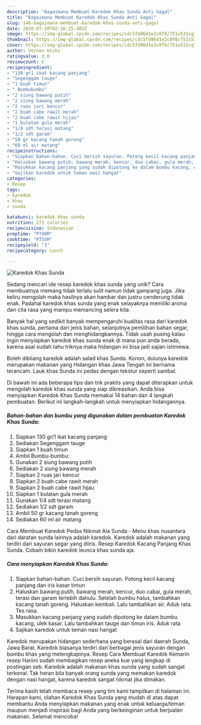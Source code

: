 ```yaml
---
description: "Bagaimana Membuat Karedok Khas Sunda Anti Gagal"
title: "Bagaimana Membuat Karedok Khas Sunda Anti Gagal"
slug: 146-bagaimana-membuat-karedok-khas-sunda-anti-gagal
date: 2020-07-20T02:16:25.482Z
image: https://img-global.cpcdn.com/recipes/cdc5fd96d1e2c0f0/751x532cq70/karedok-khas-sunda-foto-resep-utama.jpg
thumbnail: https://img-global.cpcdn.com/recipes/cdc5fd96d1e2c0f0/751x532cq70/karedok-khas-sunda-foto-resep-utama.jpg
cover: https://img-global.cpcdn.com/recipes/cdc5fd96d1e2c0f0/751x532cq70/karedok-khas-sunda-foto-resep-utama.jpg
author: Vernon Hicks
ratingvalue: 3.6
reviewcount: 6
recipeingredient:
- "130 gr1 ikat kacang panjang"
- "Segenggam tauge"
- "1 buah timun"
- " Bumbubumbu"
- "2 siung bawang putih"
- "2 siung bawang merah"
- "2 ruas jari kencur"
- "2 buah cabe rawit merah"
- "2 buah cabe rawit hijau"
- "1 bulatan gula merah"
- "1/4 sdt terasi matang"
- "1/2 sdt garam"
- "50 gr kacang tanah goreng"
- "60 ml air matang"
recipeinstructions:
- "Siapkan bahan-bahan. Cuci bersih sayuran. Potong kecil kacang panjang dan iris kasar timun"
- "Haluskan bawang putih, bawang merah, kencur, duo cabai, gula merah, terasi dan garam terlebih dahulu. Setelah bumbu halus, tambahkan kacang tanah goreng. Haluskan kembali. Lalu tambahkan air. Aduk rata. Tes rasa."
- "Masukkan kacang panjang yang sudah dipotong ke dalam bumbu kacang, ulek kasar. Lalu tambahkan tauge dan timun iris. Aduk rata"
- "Sajikan karedok untuk teman nasi hangat"
categories:
- Resep
tags:
- karedok
- khas
- sunda

katakunci: karedok khas sunda 
nutrition: 273 calories
recipecuisine: Indonesian
preptime: "PT40M"
cooktime: "PT55M"
recipeyield: "3"
recipecategory: Lunch

---
```



![Karedok Khas Sunda](https://img-global.cpcdn.com/recipes/cdc5fd96d1e2c0f0/751x532cq70/karedok-khas-sunda-foto-resep-utama.jpg)

Sedang mencari ide resep karedok khas sunda yang unik? Cara membuatnya memang tidak terlalu sulit namun tidak gampang juga. Jika keliru mengolah maka hasilnya akan hambar dan justru cenderung tidak enak. Padahal karedok khas sunda yang enak selayaknya memiliki aroma dan cita rasa yang mampu memancing selera kita.

Banyak hal yang sedikit banyak mempengaruhi kualitas rasa dari karedok khas sunda, pertama dari jenis bahan, selanjutnya pemilihan bahan segar, hingga cara mengolah dan menghidangkannya. Tidak usah pusing kalau ingin menyiapkan karedok khas sunda enak di mana pun anda berada, karena asal sudah tahu triknya maka hidangan ini bisa jadi sajian istimewa.

Boleh dibilang karedok adalah salad khas Sunda. Konon, dulunya karedok merupakan makanan yang Hidangan khas Jawa Tengah ini bernama terancam. Lauk khas Sunda ini pedas dengan tekstur seperti sambal.


Di bawah ini ada beberapa tips dan trik praktis yang dapat diterapkan untuk mengolah karedok khas sunda yang siap dikreasikan. Anda bisa menyiapkan Karedok Khas Sunda memakai 14 bahan dan 4 langkah pembuatan. Berikut ini langkah-langkah untuk menyiapkan hidangannya.

<!--inarticleads1-->

##### Bahan-bahan dan bumbu yang digunakan dalam pembuatan Karedok Khas Sunda:

1. Siapkan 130 gr/1 ikat kacang panjang
1. Sediakan Segenggam tauge
1. Siapkan 1 buah timun
1. Ambil  Bumbu-bumbu:
1. Gunakan 2 siung bawang putih
1. Sediakan 2 siung bawang merah
1. Siapkan 2 ruas jari kencur
1. Siapkan 2 buah cabe rawit merah
1. Siapkan 2 buah cabe rawit hijau
1. Siapkan 1 bulatan gula merah
1. Gunakan 1/4 sdt terasi matang
1. Sediakan 1/2 sdt garam
1. Ambil 50 gr kacang tanah goreng
1. Sediakan 60 ml air matang


Cara Membuat Karedok Pedas Nikmat Ala Sunda - Menu khas nusantara dari daratan sunda lainnya adalah karedok. Karedok adalah makanan yang terdiri dari sayuran segar yang diiris. Resep Karedok Kacang Panjang Khas Sunda. Cobain bikin karedok leunca khas sunda aja. 

<!--inarticleads2-->

##### Cara menyiapkan Karedok Khas Sunda:

1. Siapkan bahan-bahan. Cuci bersih sayuran. Potong kecil kacang panjang dan iris kasar timun
1. Haluskan bawang putih, bawang merah, kencur, duo cabai, gula merah, terasi dan garam terlebih dahulu. Setelah bumbu halus, tambahkan kacang tanah goreng. Haluskan kembali. Lalu tambahkan air. Aduk rata. Tes rasa.
1. Masukkan kacang panjang yang sudah dipotong ke dalam bumbu kacang, ulek kasar. Lalu tambahkan tauge dan timun iris. Aduk rata
1. Sajikan karedok untuk teman nasi hangat


Karedok merupakan hidangan sederhana yang berasal dari daerah Sunda, Jawa Barat. Karedok biasanya terdiri dari berbagai jenis sayuran dengan bumbu khas yang melengkapinya. Resep Cara Membuat Karedok Kemarin resep Hariini sudah membagikan resep aneka kue yang lengkap di postingan seb. Karedok adalah makanan khas sunda yang sudah sangat terkenal. Tak heran bila banyak orang sunda yang memakan karedok dengan nasi hangat, karena karedok sangat nikmat jika dimakan. 

Terima kasih telah membaca resep yang tim kami tampilkan di halaman ini. Harapan kami, olahan Karedok Khas Sunda yang mudah di atas dapat membantu Anda menyiapkan makanan yang enak untuk keluarga/teman maupun menjadi inspirasi bagi Anda yang berkeinginan untuk berjualan makanan. Selamat mencoba!
